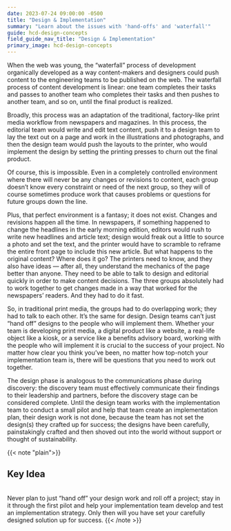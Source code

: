 ```yaml
---
date: 2023-07-24 09:00:00 -0500
title: "Design & Implementation"
summary: "Learn about the issues with 'hand-offs' and 'waterfall'"
guide: hcd-design-concepts
field_guide_nav_title: "Design & Implementation"
primary_image: hcd-design-concepts
---
```


When the web was young, the “waterfall” process of development organically developed as a way content-makers and designers could push content to the engineering teams to be published on the web. The waterfall process of content development is linear: one team completes their tasks and passes to another team who completes their tasks and then pushes to another team, and so on, until the final product is realized.

Broadly, this process was an adaptation of the traditional, factory-like print media workflow from newspapers and magazines. In this process, the editorial team would write and edit text content, push it to a design team to lay the text out on a page and work in the illustrations and photographs, and then the design team would push the layouts to the printer, who would implement the design by setting the printing presses to churn out the final product.

Of course, this is impossible. Even in a completely controlled environment where there will never be any changes or revisions to content, each group doesn’t know every constraint or need of the next group, so they will of course sometimes produce work that causes problems or questions for future groups down the line.

Plus, that perfect environment is a fantasy; it does not exist. Changes and revisions happen all the time. In newspapers, if something happened to change the headlines in the early morning edition, editors would rush to write new headlines and article text; design would freak out a little to source a photo and set the text, and the printer would have to scramble to reframe the entire front page to include this new article. But what happens to the original content? Where does it go? The printers need to know, and they also have ideas ­— after all, they understand the mechanics of the page better than anyone. They need to be able to talk to design and editorial quickly in order to make content decisions. The three groups absolutely had to work together to get changes made in a way that worked for the newspapers’ readers. And they had to do it fast.

So, in traditional print media, the groups had to do overlapping work; they had to talk to each other. It’s the same for design. Design teams can’t just “hand off” designs to the people who will implement them. Whether your team is developing print media, a digital product like a website, a real-life object like a kiosk, or a service like a benefits advisory board, working with the people who will implement it is crucial to the success of your project. No matter how clear you think you’ve been, no matter how top-notch your implementation team is, there will be questions that you need to work out together.

The design phase is analogous to the communications phase during discovery: the discovery team must effectively communicate their findings to their leadership and partners, before the discovery stage can be considered complete. Until the design team works with the implementation team to conduct a small pilot and help that team create an implementation plan, their design work is not done, because the team has not set the design(s) they crafted up for success; the designs have been carefully, painstakingly crafted and then shoved out into the world without support or thought of sustainability.

{{< note "plain">}}
## Key Idea
<br/>
Never plan to just “hand off” your design work and roll off a project; stay in it through the first pilot and help your implementation team develop and test an implementation strategy. Only then will you have set your carefully designed solution up for success.
{{< /note >}}